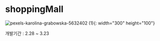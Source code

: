 # shoppingMall
![pexels-karolina-grabowska-5632402 (1)](https://user-images.githubusercontent.com/97417045/227255952-56ea7308-9ddc-4ba7-a262-47bffba59a73.jpg){: width="300" height="100"}

개발기간 : 2.28 ~ 3.23
